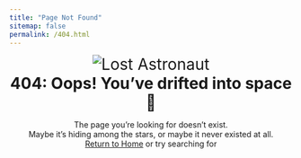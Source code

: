 ```yaml
---
title: "Page Not Found"
sitemap: false
permalink: /404.html
---
```


<div align="center" style="font-size:2em;">
  <img src="https://media1.giphy.com/media/v1.Y2lkPTc5MGI3NjExYWowM3B5eXdzcWQweXh5M2N6dnM1YjJ5cnhkanJqYzVtdm9qaXl3bSZlcD12MV9pbnRlcm5hbF9naWZfYnlfaWQmY3Q9Zw/NTjkdAKV2v0MZDWuWD/giphy.gif" alt="Lost Astronaut" width="auto" height="auto" /><br>
  <strong>404: Oops! You’ve drifted into space 🚀</strong>
</div>

<!-- https://media3.giphy.com/media/v1.Y2lkPTc5MGI3NjExdXUwa3B6dDUyNW0zMG80NjhzNWRsOHhjZnpybm40MTlxcnMzd3Z1bSZlcD12MV9pbnRlcm5hbF9naWZfYnlfaWQmY3Q9Zw/VOgpnDOAddaN0zr9UE/giphy.gif -->

<p align="center">
  The page you’re looking for doesn’t exist.<br>
  Maybe it’s hiding among the stars, or maybe it never existed at all.<br>
  <a href="/">Return to Home</a> or try searching for
